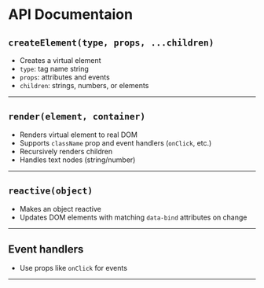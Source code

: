 # API Documentaion

## `createElement(type, props, ...children)`

- Creates a virtual element  
- `type`: tag name string  
- `props`: attributes and events  
- `children`: strings, numbers, or elements

---

## `render(element, container)`

- Renders virtual element to real DOM  
- Supports `className` prop and event handlers (`onClick`, etc.)  
- Recursively renders children  
- Handles text nodes (string/number)

---

## `reactive(object)`

- Makes an object reactive  
- Updates DOM elements with matching `data-bind` attributes on change

---

## Event handlers

- Use props like `onClick` for events

---

